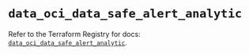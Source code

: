 # `data_oci_data_safe_alert_analytic`

Refer to the Terraform Registry for docs: [`data_oci_data_safe_alert_analytic`](https://registry.terraform.io/providers/oracle/oci/7.19.0/docs/data-sources/data_safe_alert_analytic).
